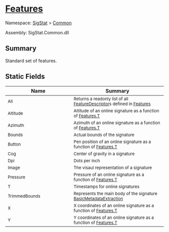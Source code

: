 # [Features](./Features.md)

Namespace: [SigStat]() > [Common](./README.md)

Assembly: SigStat.Common.dll

## Summary
Standard set of features.

## Static Fields

| Name | Summary | 
| --- | --- | 
| <sub>All</sub><img width=200/>| <sub>Returns a readonly list of all [FeatureDescriptor](https://github.com/sigstat/sigstat/blob/develop/docs/md/SigStat/Common/FeatureDescriptor.md)s defined in [Features](https://github.com/sigstat/sigstat/blob/develop/docs/md/SigStat/Common/Features.md)</sub>| <br>
| <sub>Altitude</sub><img width=200/>| <sub>Altitude of an online signature as a function of [Features.T](https://github.com/sigstat/sigstat/blob/develop/docs/md/SigStat/Common/Features.md)</sub>| <br>
| <sub>Azimuth</sub><img width=200/>| <sub>Azimuth of an online signature as a function of [Features.T](https://github.com/sigstat/sigstat/blob/develop/docs/md/SigStat/Common/Features.md)</sub>| <br>
| <sub>Bounds</sub><img width=200/>| <sub>Actual bounds of the signature</sub>| <br>
| <sub>Button</sub><img width=200/>| <sub>Pen position of an online signature as a function of [Features.T](https://github.com/sigstat/sigstat/blob/develop/docs/md/SigStat/Common/Features.md)</sub>| <br>
| <sub>Cog</sub><img width=200/>| <sub>Center of gravity in a signature</sub>| <br>
| <sub>Dpi</sub><img width=200/>| <sub>Dots per inch</sub>| <br>
| <sub>Image</sub><img width=200/>| <sub>The visaul representation of a signature</sub>| <br>
| <sub>Pressure</sub><img width=200/>| <sub>Pressure of an online signature as a function of [Features.T](https://github.com/sigstat/sigstat/blob/develop/docs/md/SigStat/Common/Features.md)</sub>| <br>
| <sub>T</sub><img width=200/>| <sub>Timestamps for online signatures</sub>| <br>
| <sub>TrimmedBounds</sub><img width=200/>| <sub>Represents the main body of the signature [BasicMetadataExtraction](https://github.com/sigstat/sigstat/blob/develop/docs/md/SigStat/Common/BasicMetadataExtraction.md)</sub>| <br>
| <sub>X</sub><img width=200/>| <sub>X coordinates of an online signature as a function of [Features.T](https://github.com/sigstat/sigstat/blob/develop/docs/md/SigStat/Common/Features.md)</sub>| <br>
| <sub>Y</sub><img width=200/>| <sub>Y coordinates of an online signature as a function of [Features.T](https://github.com/sigstat/sigstat/blob/develop/docs/md/SigStat/Common/Features.md)</sub>| <br>



